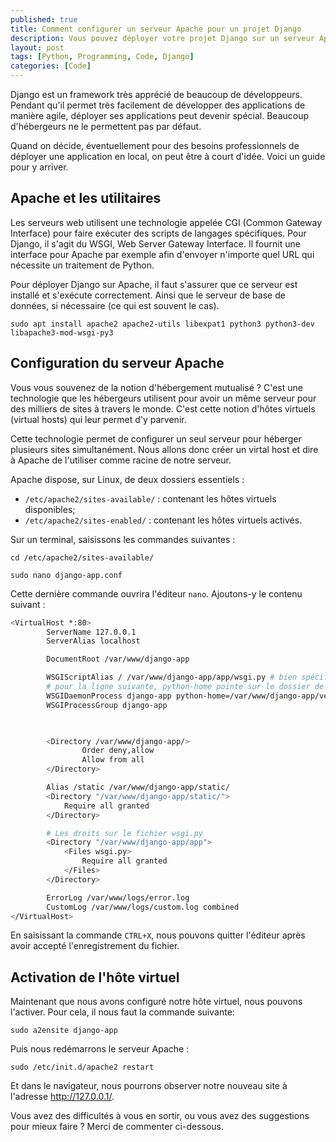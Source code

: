 ```yaml
---
published: true
title: Comment configurer un serveur Apache pour un projet Django 
description: Vous pouvez déployer votre projet Django sur un serveur Apache.
layout: post
tags: [Python, Programming, Code, Django]
categories: [Code]
---
```


Django est un framework très apprécié de beaucoup de développeurs. Pendant qu'il permet très facilement de développer des applications de manière agile, déployer ses applications peut devenir spécial. Beaucoup d'hébergeurs ne le permettent pas par défaut. 

Quand on décide, éventuellement pour des besoins professionnels de déployer une application en local, on peut être à court d'idée. Voici un guide pour y arriver.

## Apache et les utilitaires
Les serveurs web utilisent une technologie appelée CGI (Common Gateway Interface) pour faire exécuter des scripts de langages spécifiques. Pour Django, il s'agit du WSGI, Web Server Gateway Interface. Il fournit une interface pour Apache par exemple afin d'envoyer n'importe quel URL qui nécessite un traitement de Python. 

Pour déployer Django sur Apache, il faut s'assurer que ce serveur est installé et s'exécute correctement. Ainsi que le serveur de base de données, si nécessaire (ce qui est souvent le cas).

```
sudo apt install apache2 apache2-utils libexpat1 python3 python3-dev libapache3-mod-wsgi-py3
```

## Configuration du serveur Apache
Vous vous souvenez de la notion d'hébergement mutualisé ? C'est une technologie que les hébergeurs utilisent pour avoir un même serveur pour des milliers de sites à travers le monde. C'est cette notion d'hôtes virtuels (virtual hosts) qui leur permet d'y parvenir.

Cette technologie permet de configurer un seul serveur pour héberger plusieurs sites simultanément. Nous allons donc créer un virtal host et dire à Apache de l'utiliser comme racine de notre serveur. 

Apache dispose, sur Linux, de deux dossiers essentiels : 
- `/etc/apache2/sites-available/` : contenant les hôtes virtuels disponibles;
- `/etc/apache2/sites-enabled/` : contenant les hôtes virtuels activés. 

Sur un terminal, saisissons les commandes suivantes :

```
cd /etc/apache2/sites-available/
```

```
sudo nano django-app.conf
```
Cette dernière commande ouvrira l'éditeur `nano`. Ajoutons-y le contenu suivant :

```bash
<VirtualHost *:80>
        ServerName 127.0.0.1
        ServerAlias localhost

        DocumentRoot /var/www/django-app

        WSGIScriptAlias / /var/www/django-app/app/wsgi.py # bien spécifier l'emplacement du fichier wsgi.py du projet
        # pour la ligne suivante, python-home pointe sur le dossier de l'environnement virtuel
        WSGIDaemonProcess django-app python-home=/var/www/django-app/venv python-path=/var/www/django-app
        WSGIProcessGroup django-app

        

        <Directory /var/www/django-app/>
                Order deny,allow
                Allow from all
        </Directory>

        Alias /static /var/www/django-app/static/
        <Directory "/var/www/django-app/static/">
            Require all granted
        </Directory>

        # Les droits sur le fichier wsgi.py
        <Directory "/var/www/django-app/app">
            <Files wsgi.py>
                Require all granted
            </Files>
        </Directory>

        ErrorLog /var/www/logs/error.log
        CustomLog /var/www/logs/custom.log combined
</VirtualHost>
```
En saisissant la commande `CTRL+X`, nous pouvons quitter l'éditeur après avoir accepté l'enregistrement du fichier.

## Activation de l'hôte virtuel

Maintenant que nous avons configuré notre hôte virtuel, nous pouvons l'activer. Pour cela, il nous faut la commande suivante:

```
sudo a2ensite django-app
```

Puis nous redémarrons le serveur Apache :

```
sudo /etc/init.d/apache2 restart
```

Et dans le navigateur, nous pourrons observer notre nouveau site à l'adresse http://127.0.0.1/.

Vous avez des difficultés à vous en sortir, ou vous avez des suggestions pour mieux faire ? Merci de commenter ci-dessous.